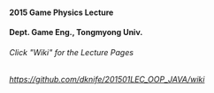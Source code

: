 #### 2015 Game Physics Lecture
#### Dept. Game Eng., Tongmyong Univ.

###### Click "Wiki" for the Lecture Pages
###### https://github.com/dknife/201501LEC_OOP_JAVA/wiki

